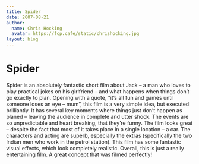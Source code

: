 ```yaml
---
title: Spider
date: 2007-08-21
author:
  name: Chris Hocking
  avatar: https://fcp.cafe/static/chrishocking.jpg
layout: blog
---
```

# Spider

Spider is an absolutely fantastic short film about Jack – a man who loves to play practical jokes on his girlfriend – and what happens when things don’t go exactly to plan. Opening with a quote, “it’s all fun and games until someone loses an eye – mum”, this film is a very simple idea, but executed brilliantly. It has several key moments where things just don’t happen as planed – leaving the audience in complete and utter shock. The events are so unpredictable and heart breaking, that they’re funny. The film looks great – despite the fact that most of it takes place in a single location – a car. The characters and acting are superb, especially the extras (specifically the two Indian men who work in the petrol station). This film has some fantastic visual effects, which look completely realistic. Overall, this is just a really entertaining film. A great concept that was filmed perfectly!